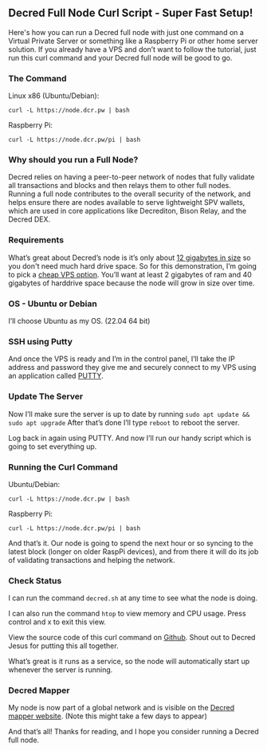 ## Decred Full Node Curl Script - Super Fast Setup!

Here's how you can run a Decred full node with just one command on a Virtual Private Server or something like a Raspberry Pi or other home server solution. If you already have a VPS and don’t want to follow the tutorial, just run this curl command and your Decred full node will be good to go.

### The Command

Linux x86 (Ubuntu/Debian):

`curl -L https://node.dcr.pw | bash`

Raspberry Pi:

`curl -L https://node.dcr.pw/pi | bash`

### Why should you run a Full Node?

Decred relies on having a peer-to-peer network of nodes that fully validate all transactions and blocks and then relays them to other full nodes. Running a full node contributes to the overall security of the network, and helps ensure there are nodes available to serve lightweight SPV wallets, which are used in core applications like Decrediton, Bison Relay, and the Decred DEX.

### Requirements

What’s great about Decred’s node is it’s only about [12 gigabytes in size](https://dcrdata.decred.org/charts?chart=blockchain-size&zoom=ikd7pc00-lv7c1s00&bin=day&axis=time&visibility=true-false) so you don't need much hard drive space. So for this demonstration, I’m going to pick a [cheap VPS option](https://www.racknerd.com/NewYear/?__cf_chl_tk=QXYDnnt.65Iw9tYB5Cwi3kEhfVONX5wsPpYiPS.qCeQ-1712965943-0.0.1.1-1194). You’ll want at least 2 gigabytes of ram and 40 gigabytes of harddrive space because the node will grow in size over time.

### OS - Ubuntu or Debian

I’ll choose Ubuntu as my OS. (22.04 64 bit)

### SSH using Putty

And once the VPS is ready and I’m in the control panel, I’ll take the IP address and password they give me and securely connect to my VPS using an application called [PUTTY](https://putty.org/).

### Update The Server

Now I’ll make sure the server is up to date by running `sudo apt update && sudo apt upgrade` After that’s done I’ll type `reboot` to reboot the server.

Log back in again using PUTTY. And now I’ll run our handy script which is going to set everything up.

### Running the Curl Command

Ubuntu/Debian:

`curl -L https://node.dcr.pw | bash`

Raspberry Pi:

`curl -L https://node.dcr.pw/pi | bash`

And that’s it. Our node is going to spend the next hour or so syncing to the latest block (longer on older RaspPi devices), and from there it will do its job of validating transactions and helping the network.

### Check Status

I can run the command `decred.sh` at any time to see what the node is doing.

I can also run the command `htop` to view memory and CPU usage. Press control and x to exit this view.

View the source code of this curl command on [Github](https://github.com/jzbz/dcr-node/blob/master/index.html). Shout out to Decred Jesus for putting this all together.

What’s great is it runs as a service, so the node will automatically start up whenever the server is running.

### Decred Mapper

My node is now part of a global network and is visible on the [Decred mapper website](https://nodes.jholdstock.uk/). (Note this might take a few days to appear)

And that’s all! Thanks for reading, and I hope you consider running a Decred full node.

